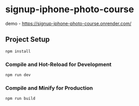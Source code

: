 # signup-iphone-photo-course

demo - https://signup-iphone-photo-course.onrender.com/

## Project Setup

```sh
npm install
```

### Compile and Hot-Reload for Development

```sh
npm run dev
```

### Compile and Minify for Production

```sh
npm run build
```
